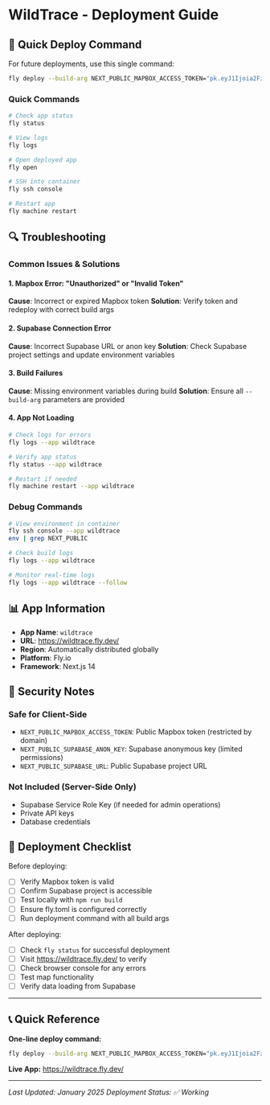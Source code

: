 # WildTrace - Deployment Guide

## 🚀 Quick Deploy Command

For future deployments, use this single command:

```bash
fly deploy --build-arg NEXT_PUBLIC_MAPBOX_ACCESS_TOKEN="pk.eyJ1Ijoia2FzeTk5NjYiLCJhIjoiY21jc2MzY2dwMTJwdTJrcG15b2UwM2xkMCJ9.jCy11Lv06CoKRP5vo_lkgw" --build-arg NEXT_PUBLIC_SUPABASE_URL="https://umxkciskfoaacwhzdamd.supabase.co" --build-arg NEXT_PUBLIC_SUPABASE_ANON_KEY="eyJhbGciOiJIUzI1NiIsInR5cCI6IkpXVCJ9.eyJpc3MiOiJzdXBhYmFzZSIsInJlZiI6InVteGtjaXNrZm9hYWN3aHpkYW1kIiwicm9sZSI6ImFub24iLCJpYXQiOjE3NTE4NTY0MDMsImV4cCI6MjA2NzQzMjQwM30.iht9pyj3hPXx_AVEsDk9Fbz9Yzxdo9NyRxn8Ov_u3Xs"
```



### Quick Commands
```bash
# Check app status
fly status

# View logs
fly logs

# Open deployed app
fly open

# SSH into container
fly ssh console

# Restart app
fly machine restart
```

## 🔍 Troubleshooting

### Common Issues & Solutions

#### 1. Mapbox Error: "Unauthorized" or "Invalid Token"
**Cause**: Incorrect or expired Mapbox token
**Solution**: Verify token and redeploy with correct build args

#### 2. Supabase Connection Error
**Cause**: Incorrect Supabase URL or anon key
**Solution**: Check Supabase project settings and update environment variables

#### 3. Build Failures
**Cause**: Missing environment variables during build
**Solution**: Ensure all `--build-arg` parameters are provided

#### 4. App Not Loading
```bash
# Check logs for errors
fly logs --app wildtrace

# Verify app status
fly status --app wildtrace

# Restart if needed
fly machine restart --app wildtrace
```

### Debug Commands
```bash
# View environment in container
fly ssh console --app wildtrace
env | grep NEXT_PUBLIC

# Check build logs
fly logs --app wildtrace

# Monitor real-time logs
fly logs --app wildtrace --follow
```

## 📊 App Information

- **App Name**: `wildtrace`
- **URL**: https://wildtrace.fly.dev/
- **Region**: Automatically distributed globally
- **Platform**: Fly.io
- **Framework**: Next.js 14

## 🔐 Security Notes

### Safe for Client-Side
- `NEXT_PUBLIC_MAPBOX_ACCESS_TOKEN`: Public Mapbox token (restricted by domain)
- `NEXT_PUBLIC_SUPABASE_ANON_KEY`: Supabase anonymous key (limited permissions)
- `NEXT_PUBLIC_SUPABASE_URL`: Public Supabase project URL

### Not Included (Server-Side Only)
- Supabase Service Role Key (if needed for admin operations)
- Private API keys
- Database credentials

## 📝 Deployment Checklist

Before deploying:
- [ ] Verify Mapbox token is valid
- [ ] Confirm Supabase project is accessible
- [ ] Test locally with `npm run build`
- [ ] Ensure fly.toml is configured correctly
- [ ] Run deployment command with all build args

After deploying:
- [ ] Check `fly status` for successful deployment
- [ ] Visit https://wildtrace.fly.dev/ to verify
- [ ] Check browser console for any errors
- [ ] Test map functionality
- [ ] Verify data loading from Supabase

---

## 📞 Quick Reference

**One-line deploy command:**
```bash
fly deploy --build-arg NEXT_PUBLIC_MAPBOX_ACCESS_TOKEN="pk.eyJ1Ijoia2FzeTk5NjYiLCJhIjoiY21jc2MzY2dwMTJwdTJrcG15b2UwM2xkMCJ9.jCy11Lv06CoKRP5vo_lkgw" --build-arg NEXT_PUBLIC_SUPABASE_URL="https://umxkciskfoaacwhzdamd.supabase.co" --build-arg NEXT_PUBLIC_SUPABASE_ANON_KEY="eyJhbGciOiJIUzI1NiIsInR5cCI6IkpXVCJ9.eyJpc3MiOiJzdXBhYmFzZSIsInJlZiI6InVteGtjaXNrZm9hYWN3aHpkYW1kIiwicm9sZSI6ImFub24iLCJpYXQiOjE3NTE4NTY0MDMsImV4cCI6MjA2NzQzMjQwM30.iht9pyj3hPXx_AVEsDk9Fbz9Yzxdo9NyRxn8Ov_u3Xs"
```

**Live App:** https://wildtrace.fly.dev/

---

*Last Updated: January 2025*
*Deployment Status: ✅ Working*
